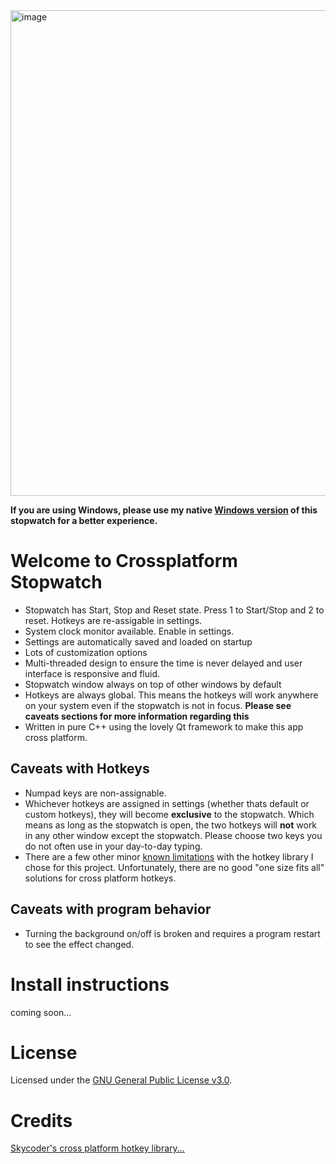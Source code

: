 <img width="1469" height="777" alt="image" src="https://github.com/user-attachments/assets/6a941f6e-9742-4c52-9898-2996d65babe5" />

**If you are using Windows, please use my native [Windows version](https://github.com/Bo0sted/SimpleUsefulTimer) of this stopwatch for a better experience.**

# Welcome to Crossplatform Stopwatch
- Stopwatch has Start, Stop and Reset state. Press 1 to Start/Stop and 2 to reset. Hotkeys are re-assigable in settings.
- System clock monitor available. Enable in settings. 
- Settings are automatically saved and loaded on startup
- Lots of customization options
- Multi-threaded design to ensure the time is never delayed and user interface is responsive and fluid.
- Stopwatch window always on top of other windows by default
- Hotkeys are always global. This means the hotkeys will work anywhere on your system even if the stopwatch is not in focus. **Please see caveats sections for more information regarding this**
- Written in pure C++ using the lovely Qt framework to make this app cross platform. 

## Caveats with Hotkeys
- Numpad keys are non-assignable.
- Whichever hotkeys are assigned in settings (whether thats default or custom hotkeys), they will become **exclusive** to the stopwatch. Which means as long as the stopwatch is open, the two hotkeys will **not** work in any other window except the stopwatch. Please choose two keys you do not often use in your day-to-day typing.
- There are a few other minor [known limitations](https://github.com/Skycoder42/QHotkey?tab=readme-ov-file#known-limitations) with the hotkey library I chose for this project. Unfortunately, there are no good "one size fits all" solutions for cross platform hotkeys.

## Caveats with program behavior
- Turning the background on/off is broken and requires a program restart to see the effect changed.


# Install instructions
coming soon...

# License
Licensed under the [GNU General Public License v3.0](https://www.gnu.org/licenses/gpl-3.0.en.html).


# Credits
[Skycoder's cross platform hotkey library...](https://github.com/Skycoder42/QHotkey)

